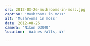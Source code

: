 ```yaml
---
src: 2012-08-26-mushrooms-in-moss.jpg
caption: 'Mushrooms in moss'
alt: 'Mushrooms in moss'
date: 2012-08-26
camera: 'Nikon D3000'
location: 'Haines Falls, NY'

---
```


